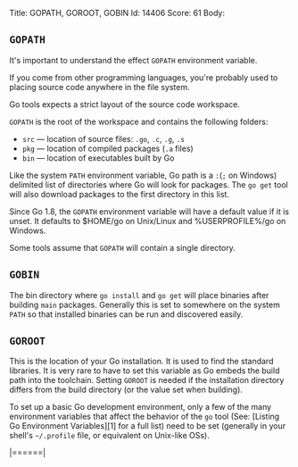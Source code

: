 Title: GOPATH, GOROOT, GOBIN
Id: 14406
Score: 61
Body:

## `GOPATH`

It's important to understand the effect `GOPATH` environment variable.

If you come from other programming languages, you're probably used to placing source code anywhere in the file system.

Go tools expects a strict layout of the source code workspace.

`GOPATH` is the root of the workspace and contains the following folders:

 - `src` — location of source files: `.go`, `.c`, `.g`, `.s`
 - `pkg` — location of compiled packages (`.a` files)
 - `bin` — location of executables built by Go

Like the system `PATH` environment variable, Go path is a `:`(`;` on Windows) delimited list of directories where Go will look for packages. The `go get` tool will also download packages to the first directory in this list.

Since Go 1.8, the `GOPATH` environment variable will have a default value if it is unset. It defaults to $HOME/go on Unix/Linux and %USERPROFILE%/go on Windows.

Some tools assume that `GOPATH` will contain a single directory.

## `GOBIN`

The bin directory where `go install` and `go get` will place binaries after building `main` packages. Generally this is set to somewhere on the system `PATH` so that installed binaries can be run and discovered easily.

## `GOROOT`

This is the location of your Go installation. It is used to find the standard libraries. It is very rare to have to set this variable as Go embeds the build path into the toolchain. Setting `GOROOT` is needed if the installation directory differs from the build directory (or the value set when building).


To set up a basic Go development environment, only a few of the many environment variables that affect the behavior of the `go` tool (See: [Listing Go Environment Variables][1] for a full list) need to be set (generally in your shell's `~/.profile` file, or equivalent on Unix-like OSs).

|======|
